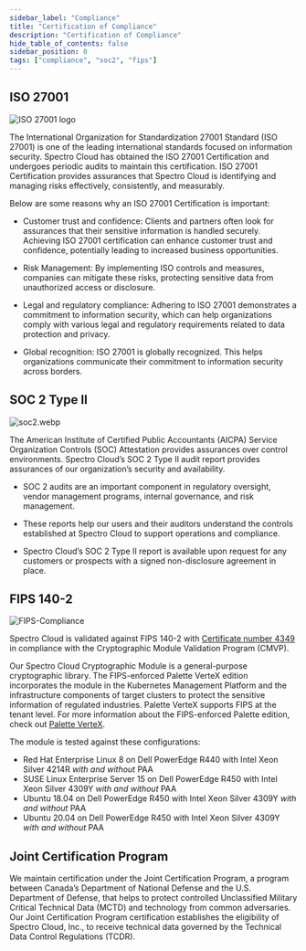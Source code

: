 ```yaml
---
sidebar_label: "Compliance"
title: "Certification of Compliance"
description: "Certification of Compliance"
hide_table_of_contents: false
sidebar_position: 0
tags: ["compliance", "soc2", "fips"]
---
```


## ISO 27001

![ISO 27001 logo](/legal-licenses_compliance_iso-27001.webp "#width=300px")

The International Organization for Standardization 27001 Standard (ISO 27001) is one of the leading international
standards focused on information security. Spectro Cloud has obtained the ISO 27001 Certification and undergoes periodic
audits to maintain this certification. ISO 27001 Certification provides assurances that Spectro Cloud is identifying and
managing risks effectively, consistently, and measurably.

Below are some reasons why an ISO 27001 Certification is important:

- Customer trust and confidence: Clients and partners often look for assurances that their sensitive information is
  handled securely. Achieving ISO 27001 certification can enhance customer trust and confidence, potentially leading to
  increased business opportunities.

- Risk Management: By implementing ISO controls and measures, companies can mitigate these risks, protecting sensitive
  data from unauthorized access or disclosure.

- Legal and regulatory compliance: Adhering to ISO 27001 demonstrates a commitment to information security, which can
  help organizations comply with various legal and regulatory requirements related to data protection and privacy.

- Global recognition: ISO 27001 is globally recognized. This helps organizations communicate their commitment to
  information security across borders.

## SOC 2 Type II

![soc2.webp](/soc2.webp "#width=180px")

The American Institute of Certified Public Accountants (AICPA) Service Organization Controls (SOC) Attestation provides
assurances over control environments. Spectro Cloud’s SOC 2 Type II audit report provides assurances of our
organization’s security and availability.

- SOC 2 audits are an important component in regulatory oversight, vendor management programs, internal governance, and
  risk management.

- These reports help our users and their auditors understand the controls established at Spectro Cloud to support
  operations and compliance.

- Spectro Cloud’s SOC 2 Type II report is available upon request for any customers or prospects with a signed
  non-disclosure agreement in place.

## FIPS 140-2

![FIPS-Compliance](/docs_compliance_compliance_fips-logo.webp "#width=180px")

Spectro Cloud is validated against FIPS 140-2 with
[Certificate number 4349](https://csrc.nist.gov/projects/cryptographic-module-validation-program/certificate/4349) in
compliance with the Cryptographic Module Validation Program (CMVP).

Our Spectro Cloud Cryptographic Module is a general-purpose cryptographic library. The FIPS-enforced Palette VerteX
edition incorporates the module in the Kubernetes Management Platform and the infrastructure components of target
clusters to protect the sensitive information of regulated industries. Palette VerteX supports FIPS at the tenant level.
For more information about the FIPS-enforced Palette edition, check out [Palette VerteX](vertex/vertex.md).

The module is tested against these configurations:

- Red Hat Enterprise Linux 8 on Dell PowerEdge R440 with Intel Xeon Silver 4214R _with and without_ PAA
- SUSE Linux Enterprise Server 15 on Dell PowerEdge R450 with Intel Xeon Silver 4309Y _with and without_ PAA
- Ubuntu 18.04 on Dell PowerEdge R450 with Intel Xeon Silver 4309Y _with and without_ PAA
- Ubuntu 20.04 on Dell PowerEdge R450 with Intel Xeon Silver 4309Y _with and without_ PAA

## Joint Certification Program

We maintain certification under the Joint Certification Program, a program between Canada’s Department of National
Defense and the U.S. Department of Defense, that helps to protect controlled Unclassified Military Critical Technical
Data (MCTD) and technology from common adversaries. Our Joint Certification Program certification establishes the
eligibility of Spectro Cloud, Inc., to receive technical data governed by the Technical Data Control Regulations (TCDR).
